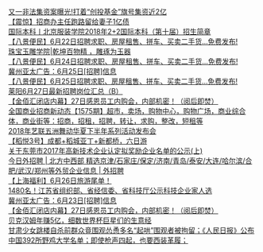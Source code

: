   
[又一非法集资案曝光!打着“创投基金”旗号集资近2亿](http://www.dianyue.me/archives/043/rt7r6law3qj0dny4/)  
[【震惊】招商办主任跑路留给妻子1亿债](http://www.dianyue.me/archives/228/3v4arxuag3xztm80/)  
[国际本科丨北京服装学院2018年2+2国际本科（第十届）招生简章](http://www.dianyue.me/archives/357/gxnsquwj0levyh3i/)  
[【八景便民】6月22日招聘求职、房屋租售、拼车、买卖二手货...免费发布!](http://www.dianyue.me/archives/668/s0ml8ipnmy7c5opd/)  
[珠宝玉雕学院|乾坤百物精 ，雕琢为玉器](http://www.dianyue.me/archives/112/tsxo6cs5npnm4jy4/)  
[【八景便民】6月24日招聘求职、房屋租售、拼车、买卖二手货...免费发布!](http://www.dianyue.me/archives/676/effpy9l5buy4lgpb/)  
[冀州亚太广告：6月25日[招聘]信息](http://www.dianyue.me/archives/008/jzz6h4rgv9ffy630/)  
[【八景便民】6月25日招聘求职、房屋租售、拼车、买卖二手货...免费发布!](http://www.dianyue.me/archives/689/v0ibk129j1yf7qzk/)  
[莱阳6月27日最新招聘岗位汇总（B）](http://www.dianyue.me/archives/339/c6lhoubs8az0abvm/)  
[【金佰汇闭店内幕】27日感恩员工内购会，内部机密！（阅后即焚）](http://www.dianyue.me/archives/110/khvgizm404h0ripx/)  
[全国商业招商新动态【1575期】超市，卖场，购物中心，购物广场，商业综合体，商业街等：招商，招租，招聘，转让，求购，整改，短租等](http://www.dianyue.me/archives/847/pmt69otpwvfn3myu/)  
[2018年艺联五洲舞动华夏下半年系列活动发布会](http://www.dianyue.me/archives/605/im077lyxli6ydshx/)  
[【稻悦3号】成都+稻城亚丁+新都桥，六日游](http://www.dianyue.me/archives/860/zr0rxcas2y3m3r85/)  
[关于东莞市2017年高新技术企业认定拟奖励企业名单的公示(上)](http://www.dianyue.me/archives/911/1nu6xpb2fzgfpihj/)  
[今日外招聘 | 北方中西部 精选京津/石家庄/保定/济南/青岛/泰安/大连/哈尔滨/合肥/武汉/郑州等外贸企业信息 | 外招聘](http://www.dianyue.me/archives/364/i0wyqiqafsr9zeq5/)  
[【上海福利】6月26日旅游尾单！](http://www.dianyue.me/archives/791/1jkqa8hc8fujxixn/)  
[1480名！江苏省组织部、省经信委、省科技厅公示科技企业家人选](http://www.dianyue.me/archives/080/cyp8es5l2nh04kjt/)  
[冀州亚太广告：6月23日[招聘]信息](http://www.dianyue.me/archives/966/5gxbkmyc0ptik7hi/)  
[【金佰汇闭店内幕】27日感恩员工内购会，内部机密！（阅后即焚）](http://www.dianyue.me/archives/100/lmzwe6m88p4hgmg5/)  
[贝克汉姆年赚5亿，细数世界杯巨星们的生意经](http://www.dianyue.me/archives/416/zn2gd8jxaopo2rn8/)  
[甘肃少女跳楼自杀前群众竟围观怂恿多名“起哄”围观者被拘留；《人民日报》公布中国392所野鸡大学名单；即使枪声四起，也要西装革履；](http://www.dianyue.me/archives/917/tszdhlas8hlco9br/)